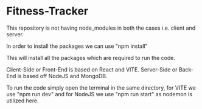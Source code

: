 # Fitness-Tracker
This repository is not having node_modules in both the cases i.e. client and server.

In order to install the packages we can use "npm install"

This will install all the packages which are required to run the code.

Client-Side or Front-End is based on React and VITE. 
Server-Side or Back-End is based off NodeJS and MongoDB.

To run the code simply open the terminal in the same directory, for VITE we use "npm run dev" and for NodeJS we use "npm run start" as nodemon is utilized here.
